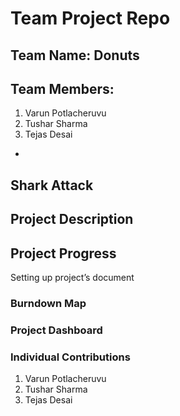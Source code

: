 # Team Project Repo 

## Team Name: Donuts

## Team Members:
1. Varun Potlacheruvu
2. Tushar Sharma
3. Tejas Desai

* [Team Donuts Repo]: https://github.com/nguyensjsu/sp19-202-donuts


## Shark Attack

## Project Description

## Project Progress
Setting up project’s document

### Burndown Map

### Project Dashboard

### Individual Contributions
1. Varun Potlacheruvu
2. Tushar Sharma
3. Tejas Desai
